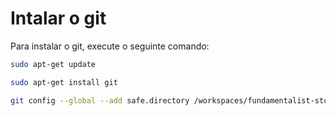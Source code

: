 # Intalar o git

Para instalar o git, execute o seguinte comando:

```bash
sudo apt-get update
```	
```bash
sudo apt-get install git
```
```bash
git config --global --add safe.directory /workspaces/fundamentalist-stock-brazil
```



